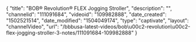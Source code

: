 {
    "title": "BOB&reg; Revolution&reg; FLEX Jogging Stroller",
    "description": "",
    "channelid": "111091684",
    "videoid": "109982888",
    "date_created": "1502521514",
    "date_modified": "1504049174",
    "type": "captivate",
    "layout": "channelVideo",
    "url": "\/bbbusa-latest-videos\/bob\u00c2-revolution\u00c2-flex-jogging-stroller-3-notes\/111091684-109982888"
}